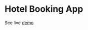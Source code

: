 # Hotel Booking App

See live [demo](https://abdomrbhd.github.io/hotel-booking/dist/html/index.html)
